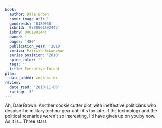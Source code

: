 ```yaml
---
book:
  author: Dale Brown
  cover_image_url: ''
  goodreads: '8189960'
  isbn13: '9780061992445'
  isbn9: 0061992445
  owned: ''
  pages: '480'
  publication_year: '2010'
  series: Patrick McLanahan
  series_position: '2010'
  spine_color: ''
  tags: ''
  title: Executive Intent
plan:
  date_added: 2023-01-01
review:
  date_read: '2010-11-06'
  rating: '3'
---
```


Ah, Dale Brown. Another cookie cutter plot, with ineffective politicians who despise the military techno-gear until it's too late. If the technology and the political scenarios weren't so interesting, I'd have given up on you by now. As it is... Three stars.
